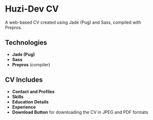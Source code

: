 # Huzi-Dev CV

A web-based CV created using Jade (Pug) and Sass, compiled with Prepros.

## Technologies

- **Jade (Pug)**
- **Sass**
- **Prepros** (compiler)

## CV Includes

- **Contact and Profiles**
- **Skills**
- **Education Details**
- **Experience**
- **Download Button** for downloading the CV in JPEG and PDF formats
